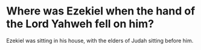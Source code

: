 # Where was Ezekiel when the hand of the Lord Yahweh fell on him?

Ezekiel was sitting in his house, with the elders of Judah sitting before him.
